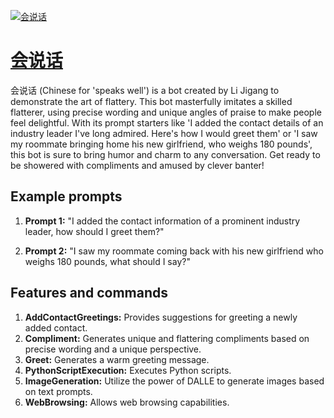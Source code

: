 [![会说话](null)](https://chat.openai.com/g/g-TXZ4LCb5H-hui-shuo-hua)

# [会说话](https://chat.openai.com/g/g-TXZ4LCb5H-hui-shuo-hua)

会说话 (Chinese for 'speaks well') is a bot created by Li Jigang to demonstrate the art of flattery. This bot masterfully imitates a skilled flatterer, using precise wording and unique angles of praise to make people feel delightful. With its prompt starters like 'I added the contact details of an industry leader I've long admired. Here's how I would greet them' or 'I saw my roommate bringing home his new girlfriend, who weighs 180 pounds', this bot is sure to bring humor and charm to any conversation. Get ready to be showered with compliments and amused by clever banter!

## Example prompts

1. **Prompt 1:** "I added the contact information of a prominent industry leader, how should I greet them?"

2. **Prompt 2:** "I saw my roommate coming back with his new girlfriend who weighs 180 pounds, what should I say?"

## Features and commands

1. **AddContactGreetings:** Provides suggestions for greeting a newly added contact.
2. **Compliment:** Generates unique and flattering compliments based on precise wording and a unique perspective.
3. **Greet:** Generates a warm greeting message.
4. **PythonScriptExecution:** Executes Python scripts.
5. **ImageGeneration:** Utilize the power of DALLE to generate images based on text prompts.
6. **WebBrowsing:** Allows web browsing capabilities.